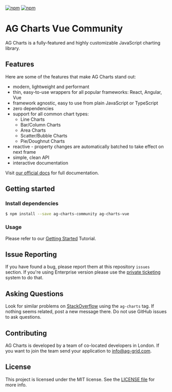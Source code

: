 [![npm](https://img.shields.io/npm/dm/ag-charts-vue.svg)](https://www.npmjs.com/package/ag-charts-vue)
[![npm](https://img.shields.io/npm/dt/ag-charts-vue.svg)](https://www.npmjs.com/package/ag-charts-vue)

# AG Charts Vue Community

AG Charts is a fully-featured and highly customizable JavaScript charting library.

## Features

Here are some of the features that make AG Charts stand out:

-   modern, lightweight and performant
-   thin, easy-to-use wrappers for all popular frameworks: React, Angular, Vue
-   framework agnostic, easy to use from plain JavaScript or TypeScript
-   zero dependencies
-   support for all common chart types:
    -   Line Charts
    -   Bar/Column Charts
    -   Area Charts
    -   Scatter/Bubble Charts
    -   Pie/Doughnut Charts
-   reactive - property changes are automatically batched to take effect on next frame
-   simple, clean API
-   interactive documentation

Visit [our official docs](https://www.ag-grid.com/vue-charts/overview/?utm_source=ag-charts-readme&utm_medium=repository&utm_campaign=github) for full documentation.

## Getting started

### Install dependencies

```sh
$ npm install --save ag-charts-community ag-charts-vue
```

### Usage

Please refer to our [Getting Started](https://www.ag-grid.com/vue-charts/getting-started/) Tutorial.

## Issue Reporting

If you have found a bug, please report them at this repository `issues` section. If you're using Enterprise version please use the [private ticketing](https://ag-grid.zendesk.com/) system to do that.

## Asking Questions

Look for similar problems on [StackOverflow](https://stackoverflow.com/questions/tagged/ag-charts) using the `ag-charts` tag. If nothing seems related, post a new message there. Do not use GitHub issues to ask questions.

## Contributing

AG Charts is developed by a team of co-located developers in London. If you want to join the team send your application to info@ag-grid.com.

## License

This project is licensed under the MIT license. See the [LICENSE file](./LICENSE.txt) for more info.
